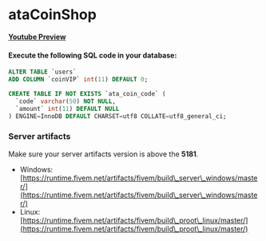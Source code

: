 # ataCoinShop

[**Youtube Preview**](https://youtu.be/M3DEKzjt\_6Q)

#### Execute the following SQL code in your database:

```sql
ALTER TABLE `users` 
ADD COLUMN `coinVIP` int(11) DEFAULT 0;

CREATE TABLE IF NOT EXISTS `ata_coin_code` (
  `code` varchar(50) NOT NULL,
  `amount` int(11) DEFAULT NULL
) ENGINE=InnoDB DEFAULT CHARSET=utf8 COLLATE=utf8_general_ci;
```

### Server artifacts

Make sure your server artifacts version is above the **5181**.

* Windows: [https://runtime.fivem.net/artifacts/fivem/build\_server\_windows/master/](https://runtime.fivem.net/artifacts/fivem/build\_server\_windows/master/)
* Linux: [https://runtime.fivem.net/artifacts/fivem/build\_proot\_linux/master/](https://runtime.fivem.net/artifacts/fivem/build\_proot\_linux/master/)

